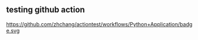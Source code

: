 ## testing github action ##

https://github.com/zhchang/actiontest/workflows/Python+Application/badge.svg

